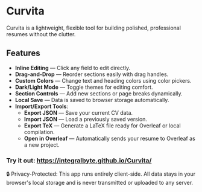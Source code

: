 # Curvita
Curvita is a lightweight, flexible tool for building polished, professional resumes without the clutter.

## Features

* **Inline Editing** — Click any field to edit directly.
* **Drag-and-Drop** — Reorder sections easily with drag handles.
* **Custom Colors** — Change text and heading colors using color pickers.
* **Dark/Light Mode** — Toggle themes for editing comfort.
* **Section Controls** — Add new sections or page breaks dynamically.
* **Local Save** — Data is saved to browser storage automatically.
* **Import/Export Tools**:
    * **Export JSON** — Save your current CV data.
    * **Import JSON** — Load a previously saved version.
    * **Export TeX** — Generate a LaTeX file ready for Overleaf or local compilation.
    * **Open in Overleaf** — Automatically sends your resume to Overleaf as a new project.

### Try it out: https://integralbyte.github.io/Curvita/
🔒 Privacy-Protected: This app runs entirely client-side. All data stays in your browser's local storage and is never transmitted or uploaded to any server.
